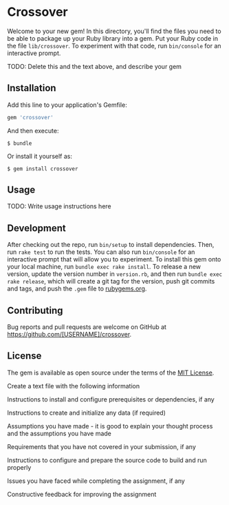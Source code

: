 # Crossover

Welcome to your new gem! In this directory, you'll find the files you need to be able to package up your Ruby library into a gem. Put your Ruby code in the file `lib/crossover`. To experiment with that code, run `bin/console` for an interactive prompt.

TODO: Delete this and the text above, and describe your gem

## Installation

Add this line to your application's Gemfile:

```ruby
gem 'crossover'
```

And then execute:

    $ bundle

Or install it yourself as:

    $ gem install crossover

## Usage

TODO: Write usage instructions here

## Development

After checking out the repo, run `bin/setup` to install dependencies.
Then, run `rake test` to run the tests. You can also run `bin/console` for an interactive prompt that will allow you to experiment.
To install this gem onto your local machine, run `bundle exec rake install`.
To release a new version, update the version number in `version.rb`, and then run `bundle exec rake release`, which will create a git tag for the version, push git commits and tags, and push the `.gem` file to [rubygems.org](https://rubygems.org).

## Contributing

Bug reports and pull requests are welcome on GitHub at https://github.com/[USERNAME]/crossover.


## License

The gem is available as open source under the terms of the [MIT License](http://opensource.org/licenses/MIT).

Create a text file with the following information

Instructions to install and configure prerequisites or dependencies, if any

Instructions to create and initialize any data (if required)

Assumptions you have made - it is good to explain your thought process and the assumptions you have made

Requirements that you have not covered in your submission, if any

Instructions to configure and prepare the source code to build and run properly

Issues you have faced while completing the assignment, if any

Constructive feedback for improving the assignment

